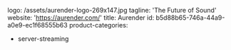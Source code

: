 logo: /assets/aurender-logo-269x147.jpg
tagline: 'The Future of Sound'
website: 'https://aurender.com/'
title: Aurender
id: b5d88b65-746a-44a9-a0e9-ec1f68555b63
product-categories:
  - server-streaming
